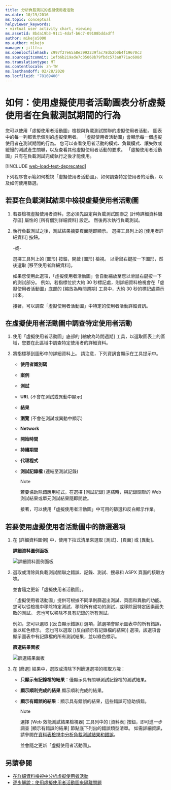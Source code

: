 ```yaml
---
title: 分析負載測試的虛擬使用者活動
ms.date: 10/19/2016
ms.topic: conceptual
helpviewer_keywords:
- virtual user activity chart, viewing
ms.assetid: 8bda19b3-91c1-4daf-b6c7-09108bddadff
author: mikejo5000
ms.author: mikejo
manager: jillfra
ms.openlocfilehash: c997f27e65a8e3992239fac78d52b0b4f19670c3
ms.sourcegitcommit: 1efb6b219ade7c35068b79fbdc573a8771ac608d
ms.translationtype: MT
ms.contentlocale: zh-TW
ms.lasthandoff: 02/28/2020
ms.locfileid: "78169400"
---
```

# <a name="how-to-analyze-what-virtual-users-are-doing-during-a-load-test-using-the-virtual-user-activity-chart"></a>如何：使用虛擬使用者活動圖表分析虛擬使用者在負載測試期間的行為

您可以使用「虛擬使用者活動圖」檢視與負載測試關聯的虛擬使用者活動。 圖表中的每一列都表示個別的虛擬使用者。 「虛擬使用者活動圖」會顯示每一個虛擬使用者在測試期間的行為。 您可以查看使用者活動的模式、負載模式、讓失敗或緩慢的測試產生關聯，以及查看其他虛擬使用者活動的要求。 「虛擬使用者活動圖」只有在負載測試完成執行之後才能使用。

[!INCLUDE [web-load-test-deprecated](includes/web-load-test-deprecated.md)]

下列程序會示範如何檢視「虛擬使用者活動圖」、如何調查特定使用者的活動，以及如何使用篩選。

## <a name="to-view-the-virtual-user-activity-chart-in-your-load-test-results"></a>若要在負載測試結果中檢視虛擬使用者活動圖

1. 若要檢視虛擬使用者資料，您必須先設定與負載測試關聯之 [計時詳細資料儲存區] 屬性的 [所有個別詳細資料] 設定。 然後再次執行負載測試。

2. 執行負載測試之後，測試結果摘要頁面隨即顯示。 選擇工具列上的 [使用者詳細資料] 按鈕。

     -或-

     選擇工具列上的 [圖形] 按鈕，開啟 [圖形] 檢視。 以滑鼠右鍵按一下圖形，然後選取 [移至使用者詳細資料]。

     如果您使用此選項，「虛擬使用者活動圖」會自動縮放至您以滑鼠右鍵按一下的測試部分。 例如，若指標位於大約 30 秒標記處，則詳細資料檢視會在「虛擬使用者活動圖」底部的 [縮放為時間週期] 工具中，大約 30 秒的標記處顯示出來。

     接著，可以調查「虛擬使用者活動圖」中特定的使用者活動詳細資訊。

## <a name="to-investigate-a-specific-users-activity-in-the-virtual-user-activity-chart"></a>在虛擬使用者活動圖中調查特定使用者活動

1. 使用「虛擬使用者活動圖」底部的 [縮放為時間週期] 工具，以選取圖表上的區域，您要在此區域中調查特定使用者的詳細資料。

2. 將指標移到圖形中的詳細資料上。 請注意，下列資訊會顯示在工具提示中。

   - **使用者識別碼**

   - **案例**

   - **測試**

   - **URL** (不會在測試或異動中顯示)

   - **結果**

   - **瀏覽** (不會在測試或異動中顯示)

   - **Network**

   - **開始時間**

   - **持續期間**

   - **代理程式**

   - **測試記錄檔** (連結至測試記錄)

     > [!NOTE]
     > 若要協助除錯應用程式，在選擇 [測試記錄] 連結時，與記錄關聯的 Web 測試結果或單元測試結果隨即開啟。

     接著，可以使用「虛擬使用者活動圖」中可用的篩選和反白顯示作業。

## <a name="to-use-filtering-options-in-the-virtual-user-activity-chart"></a>若要使用虛擬使用者活動圖中的篩選選項

1. 在 [詳細資料圖例] 中，使用下拉式清單來選取 [測試]、[頁面] 或 [異動]。

    **詳細資料圖例面板**

    ![詳細資料圖例面板](../test/media/ltest_detailslegend.png)

2. 選取或清除與負載測試關聯之錯誤、記錄、測試、搜尋和 ASPX 頁面的核取方塊。

    並會隨之更新「虛擬使用者活動圖」。

    「虛擬使用者活動圖」提供可根據不同準則篩選出測試、頁面和異動的功能。 您可以從檢視中移除特定測試、移除所有成功的測試，或移除因特定因素而失敗的測試。 您也可以移除不具有記錄的所有測試。

    例如，您可以選取 [(反白顯示錯誤)] 選項，該選項會顯示圖表中的所有錯誤，並以紅色標示。 您也可以選取 [(反白顯示有記錄檔的結果)] 選項，該選項會顯示圖表中有記錄檔的所有測試結果，並以綠色標示。

    **篩選結果面板**

    ![篩選結果面板](../test/media/ltest_filterresults.png)

3. 在 [篩選] 結果中，選取或清除下列篩選選項的核取方塊：

   - **只顯示有記錄檔的結果**：僅顯示具有關聯測試記錄檔的測試結果。

   - **顯示順利完成的結果** 顯示順利完成的結果。

   - **顯示有錯誤的結果**：顯示具有錯誤的結果，這些錯誤可協助偵錯。

     > [!NOTE]
     > 選擇 [Web 效能測試結果檢視器] 工具列中的 [資料表] 按鈕，即可進一步調查 [顯示有錯誤的結果] 節點底下列出的錯誤類型清單。 如需詳細資訊，請參閱[在資料表檢視中分析負載測試結果和錯誤](../test/analyze-load-test-results-and-errors-in-the-tables-view.md)。

     並會隨之更新「虛擬使用者活動圖」。

## <a name="see-also"></a>另請參閱

- [在詳細資料檢視中分析虛擬使用者活動](../test/analyze-load-test-virtual-user-activity-in-the-details-view.md)
- [逐步解說：使用虛擬使用者活動圖來隔離問題](../test/walkthrough-use-the-virtual-user-activity-chart-to-isolate-issues.md)